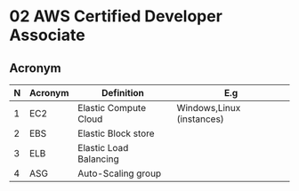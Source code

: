 # 02 AWS Certified Developer Associate

## Acronym
| N | Acronym | Definition            | E.g                      |
| - | ------- | --------------------- | -------------------------|
| 1 | EC2     | Elastic Compute Cloud | Windows,Linux (instances)|
| 2 | EBS     | Elastic Block store   | |
| 3 | ELB     | Elastic Load Balancing| |
| 4 | ASG     | Auto-Scaling group    | |

